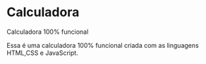 # Calculadora
Calculadora 100% funcional


Essa é uma calculadora 100% funcional criada com as linguagens HTML,CSS e JavaScript.
